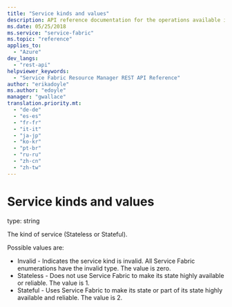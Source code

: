 ```yaml
---
title: "Service kinds and values"
description: API reference documentation for the operations available in the ServiceKind REST API.
ms.date: 05/25/2018
ms.service: "service-fabric"
ms.topic: "reference"
applies_to: 
  - "Azure"
dev_langs: 
  - "rest-api"
helpviewer_keywords: 
  - "Service Fabric Resource Manager REST API Reference"
author: "erikadoyle"
ms.author: "edoyle"
manager: "gwallace"
translation.priority.mt: 
  - "de-de"
  - "es-es"
  - "fr-fr"
  - "it-it"
  - "ja-jp"
  - "ko-kr"
  - "pt-br"
  - "ru-ru"
  - "zh-cn"
  - "zh-tw"
---
```

# Service kinds and values

type: string

The kind of service (Stateless or Stateful).

Possible values are: 

  - Invalid - Indicates the service kind is invalid. All Service Fabric enumerations have the invalid type. The value is zero.
  - Stateless - Does not use Service Fabric to make its state highly available or reliable. The value is 1.
  - Stateful - Uses Service Fabric to make its state or part of its state highly available and reliable. The value is 2.

